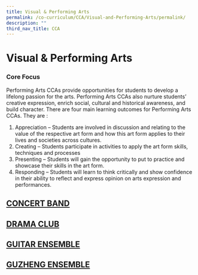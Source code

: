 ```yaml
---
title: Visual & Performing Arts
permalink: /co-curriculum/CCA/Visual-and-Performing-Arts/permalink/
description: ""
third_nav_title: CCA
---
```

Visual & Performing Arts
========================

### Core Focus

  
Performing Arts CCAs provide opportunities for students to develop a lifelong passion for the arts. Performing Arts CCAs also nurture students’ creative expression, enrich social, cultural and historical awareness, and build character. There are four main learning outcomes for Performing Arts CCAs. They are :  

1.  Appreciation – Students are involved in discussion and relating to the value of the respective art form and how this art form applies to their lives and societies across cultures.
2.  Creating – Students participate in activities to apply the art form skills, techniques and processes
3.  Presenting – Students will gain the opportunity to put to practice and showcase their skills in the art form.
4.  Responding – Students will learn to think critically and show confidence in their ability to reflect and express opinion on arts expression and performances.


## [CONCERT BAND](/Concert-Band/permalink/)

## [DRAMA CLUB](/Drama-Club/permalink/)

## [GUITAR ENSEMBLE](/Guitar-Ensemble/permalink/)

## [GUZHENG ENSEMBLE](/Guzheng-Ensemble/permalink/)